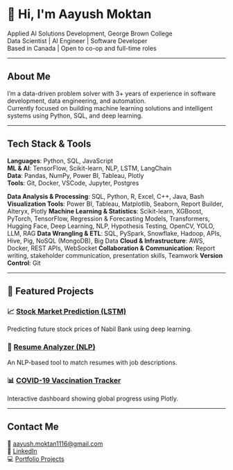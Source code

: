 # 👋 Hi, I'm Aayush Moktan

Applied AI Solutions Development, George Brown College  
Data Scientist | AI Engineer | Software Developer  
Based in Canada | Open to co-op and full-time roles

---

## About Me

I’m a data-driven problem solver with 3+ years of experience in software development, data engineering, and automation.  
Currently focused on building machine learning solutions and intelligent systems using Python, SQL, and deep learning.

---

## Tech Stack & Tools

**Languages**: Python, SQL, JavaScript  
**ML & AI**: TensorFlow, Scikit-learn, NLP, LSTM, LangChain  
**Data**: Pandas, NumPy, Power BI, Tableau, Plotly  
**Tools**: Git, Docker, VSCode, Jupyter, Postgres

**Data Analysis & Processing**: SQL, Python, R, Excel, C++, Java, Bash
**Visualization Tools**: Power BI, Tableau, Matplotlib, Seaborn, Report Builder, Alteryx, Plotly
**Machine Learning & Statistics**: Scikit-learn, XGBoost, PyTorch, TensorFlow, Regression & Forecasting Models, Transformers, Hugging Face, Deep Learning, NLP, Hypothesis Testing, OpenCV, YOLO, LLM, RAG
**Data Wrangling & ETL**: SQL, PySpark, Snowflake, Hadoop, APIs, Hive, Pig, NoSQL (MongoDB), Big Data
**Cloud & Infrastructure**: AWS, Docker, REST APIs, WebSocket
**Collaboration & Communication**: Report writing, stakeholder communication, presentation skills, Teamwork
**Version Control**: Git


---

## 🚀 Featured Projects

### 📈 [Stock Market Prediction (LSTM)](https://github.com/aayushmoktan/stock-market-lstm)
Predicting future stock prices of Nabil Bank using deep learning.

### 📄 [Resume Analyzer (NLP)](https://github.com/aayushmoktan/resume-analyzer)
An NLP-based tool to match resumes with job descriptions.

### 📊 [COVID-19 Vaccination Tracker](https://github.com/aayushmoktan/covid-vaccine-viz)
Interactive dashboard showing global progress using Plotly.

---

## Contact Me

📧 aayush.moktan1116@gmail.com  
🔗 [LinkedIn](https://linkedin.com/in/aayushmoktan)  
💻 [Portfolio Projects](https://github.com/aayushmoktan?tab=repositories)
